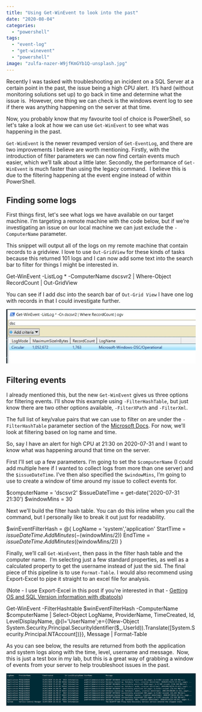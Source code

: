 ```yaml
---
title: "Using Get-WinEvent to look into the past"
date: "2020-08-04"
categories:
  - "powershell"
tags:
  - "event-log"
  - "get-winevent"
  - "powershell"
image: "zulfa-nazer-W9jfKmGYb1Q-unsplash.jpg"
---
```


Recently I was tasked with troubleshooting an incident on a SQL Server at a certain point in the past, the issue being a high CPU alert.  It’s hard (without monitoring solutions set up) to go back in time and determine what the issue is.  However, one thing we can check is the windows event log to see if there was anything happening on the server at that time.

Now, you probably know that my favourite tool of choice is PowerShell, so let's take a look at how we can use `Get-WinEvent` to see what was happening in the past.

`Get-WinEvent` is the newer revamped version of `Get-EventLog`, and there are two improvements I believe are worth mentioning. Firstly, with the introduction of filter parameters we can now find certain events much easier, which we’ll talk about a little later. Secondly, the performance of `Get-WinEvent` is much faster than using the legacy command.  I believe this is due to the filtering happening at the event engine instead of within PowerShell.

## Finding some logs

First things first, let's see what logs we have available on our target machine. I’m targeting a remote machine with the code below, but if we’re investigating an issue on our local machine we can just exclude the `-ComputerName` parameter.

This snippet will output all of the logs on my remote machine that contain records to a gridview. I love to use `Out-GridView` for these kinds of tasks because this returned 101 logs and I can now add some text into the search bar to filter for things I might be interested in.

Get-WinEvent -ListLog \* -ComputerName dscsvr2 |
Where-Object RecordCount |
Out-GridView

You can see if I add dsc into the search bar of `Out-Grid View` I have one log with records in that I could investigate further.

![Out-GridView displaying results from Get-WinEvent -ListLog *](viewlogs.jpg)

## Filtering events

I already mentioned this, but the new `Get-WinEvent` gives us three options for filtering events. I’ll show this example using `-FilterHashTable`, but just know there are two other options available, `-FilterXPath` and `-FilterXml`.

The full list of key/value pairs that we can use to filter on are under the `-FilterHashTable` parameter section of the [Microsoft Docs](https://docs.microsoft.com/en-us/powershell/module/microsoft.powershell.diagnostics/get-winevent?view=powershell-7). For now, we’ll look at filtering based on log name and time.

So, say I have an alert for high CPU at 21:30 on 2020-07-31 and I want to know what was happening around that time on the server.

First I’ll set up a few parameters. I’m going to set the `$computerName` (I could add multiple here if I wanted to collect logs from more than one server) and the `$issueDateTime`. I’ve then also specified the `$windowMins`, I’m going to use to create a window of time around my issue to collect events for.

$computerName = 'dscsvr2'
$issueDateTime = get-date('2020-07-31 21:30')
$windowMins = 30

Next we’ll build the filter hash table. You can do this inline when you call the command, but I personally like to break it out just for readability.

$winEventFilterHash = @{
    LogName = 'system','application'
    StartTime = $issueDateTime.AddMinutes(-($windowMins/2))
    EndTime = $issueDateTime.AddMinutes(($windowMins/2))
}

Finally, we’ll call `Get-WinEvent`, then pass in the filter hash table and the computer name.  I’m selecting just a few standard properties, as well as a calculated property to get the username instead of just the sid. The final piece of this pipeline is to use `Format-Table`. I would also recommend using Export-Excel to pipe it straight to an excel file for analysis.

(Note - I use Export-Excel in this post if you're interested in that - [Getting OS and SQL Version information with dbatools](https://jesspomfret.com/getting-versions/))

Get-WinEvent -FilterHashtable $winEventFilterHash -ComputerName $computerName | Select-Object LogName,
ProviderName,
TimeCreated,
Id,
LevelDisplayName,
@{l='UserName';e={(New-Object System.Security.Principal.SecurityIdentifier($\_.UserId)).Translate(\[System.Security.Principal.NTAccount\])}},
Message | Format-Table

As you can see below, the results are returned from both the application and system logs along with the time, level, username and message.  Now, this is just a test box in my lab, but this is a great way of grabbing a window of events from your server to help troubleshoot issues in the past.

![Results from Get-WinEvent](eventoutput.png)
